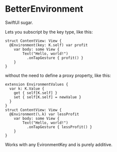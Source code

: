 # BetterEnvironment

SwiftUI sugar.

Lets you subscript by the key type, like this:

```
struct ContentView: View {
  @Environment(key: K.self) var profit
    var body: some View {
        Text("Hello, world!")
          .onTapGesture { profit() }
    }
}
```

without the need to define a proxy property, like this:

```
extension EnvironmentValues {
  var k: K.Value {
    get { self[K.self] }
    set { self[K.self] = newValue }
  }
}
struct ContentView: View {
  @Environment(\.k) var lessProfit
    var body: some View {
        Text("Hello, world!")
          .onTapGesture { lessProfit() }
    }
}
```

Works with any EvironmentKey and is purely additive.
